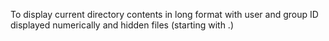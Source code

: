 To display current directory contents in long format with user and group ID displayed numerically and hidden files (starting with .)
